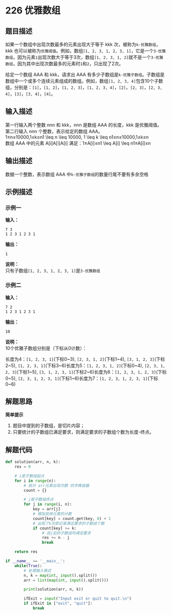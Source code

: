 # 226 优雅数组

## 题目描述

如果一个数组中出现次数最多的元素出现大于等于 kkk 次，被称为`k-优雅数组`，kkk 也可以被称为`优雅阈值`。例如，数组`[1, 2, 3, 1, 2, 3, 1]`，它是一个`3-优雅数组`，因为元素`1`出现次数大于等于3次，数组`[1, 2, 3, 1, 2]`就不是一个`3-优雅数组`，因为其中出现次数最多的元素时`1`和`2`，只出现了2次。

给定一个数组 AAA 和 kkk，请求出 AAA 有多少子数组是`k-优雅子数组`。子数组是数组中一个或多个连续元素组成的数组。例如，数组`[1, 2, 3, 4]`包含10个子数组，分别是：`[1]`，`[1, 2]`，`[1, 2, 3]`，`[1, 2, 3, 4]`，`[2]`，`[2, 3]`，`[2, 3, 4]`，`[3]`，`[3, 4]`，`[4]`。

## 输入描述

第一行输入两个整数 nnn 和 kkk，nnn 是数组 AAA 的长度，kkk 是优雅阈值。  
第二行输入 nnn 个整数，表示给定的数组 AAA。  
1≤n≤10000,1≤k≤n1 \leq n \leq 10000, 1 \leq k \leq n1≤n≤10000,1≤k≤n  
数组 AAA 中的元素 A[i]A[i]A[i] 满足：1≤A[i]≤n1 \leq A[i] \leq n1≤A[i]≤n

## 输出描述

数据一个整数，表示数组 AAA 中`k-优雅子数组`的数量行尾不要有多余空格

## 示例描述

### 示例一

**输入：**
```
7 3
1 2 3 1 2 3 1
```

**输出：**
```
1
```

**说明：**  
只有子数组`[1, 2, 3, 1, 2, 3, 1]`是`3-优雅数组`

### 示例二

**输入：**
```
7 2
1 2 3 1 2 3 1
```

**输出：**
```
10
```

**说明：**  
10个优雅子数组分别是（下标从0计数）：

长度为4：`[1, 2, 3, 1]`(下标0~3), `[2, 3, 1, 2]`(下标1~4), `[3, 1, 2, 3]`(下标2~5), `[1, 2, 3, 1]`(下标3~6)长度为5：`[1, 2, 3, 1, 2]`(下标0~4), `[2, 3, 1, 2, 3]`(下标1~5), `[3, 1, 2, 3, 1]`(下标2~6)长度为6：`[1, 2, 3, 1, 2, 3]`(下标0~5), `[2, 3, 1, 2, 3, 1]`(下标1~6)长度为7：`[1, 2, 3, 1, 2, 3, 1]`(下标0~6)

## 解题思路

**简单提示**
1. 题目中提到的子数组，是切片内容；
2. 只要统计的子数组已满足要求，则满足要求的子数组个数为长度-终点。

## 解题代码
``` python
def solution(arr, n, k):
    res = 0

    # i是子数组起点
    for i in range(n):
        # 统计 arr元素出现次数 的字典容器
        count = {}

        # j是子数组终点
        for j in range(i, n):
            key = arr[j]
            # 增加具体元素的计数
            count[key] = count.get(key, 0) + 1
            # 出现了k次即记录满足要求的子数组个数
            if count[key] >= k:
                # 自j后的子数组均满足要求
                res += n - j
                break

    return res

if __name__ == '__main__':
    while(True):
        # 处理输入格式
        n, k = map(int, input().split())
        arr = list(map(int, input().split()))

        print(solution(arr, n, k))

        ifExit = input("Input exit or quit to quit.\n")
        if ifExit in ["exit", "quit"]:
            break
```